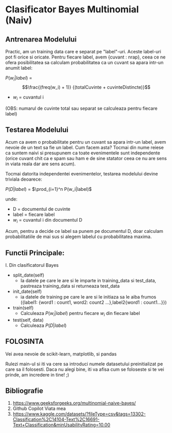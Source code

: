 # Clasificator Bayes Multinomial (Naiv)

## Antrenarea Modelului
Practic, am un training data care e separat pe "label"-uri. Aceste label-uri pot fi orice si oricate. Pentru fiecare label, avem {cuvant : nrap}, ceea ce ne ofera posibilitatea sa calculam probabilitatea ca un cuvant sa apara intr-un anumit label:

$P(w_i|label)$ = $$\frac{(freq(w_i) + 1)} {(totalCuvinte + cuvinteDistincte)}$$

- $w_i$ = cuvantul i 


(OBS: numarul de cuvinte total sau separat se calculeaza pentru fiecare label)

## Testarea Modelului
Acum ca avem o probabilitate pentru un cuvant sa apara intr-un label, avem nevoie de un text sa fie un label. Cum facem asta? Tocmai din nume reiese ca suntem naivi si presupunem ca toate evenimentele sunt independente (orice cuvant chit ca e spam sau ham e de sine statator ceea ce nu are sens in viata reala dar are sens acum).

Tocmai datorita independentei evenimentelor, testarea modelului devine triviala deoarece:

$P(D|label)$ = $\prod_{i=1}^n P(w_i|label)$

unde:
- D = documentul de cuvinte
- label = fiecare label
- $w_i$ = cuvantul i din documentul D


Acum, pentru a decide ce label sa punem pe documentul D, doar calculam probabilitatiile de mai sus si alegem labelul cu probabilitatea maxima.

## Functii Principale:
I. Din clasificatorul Bayes
- split_date(self)
    - Ia datele pe care le are si le imparte in training_data si test_data, pastreaza training_data si returneaza test_data
- init_date(self)
    - ia datele de training pe care le are si le initiaza sa le aiba frumos ({label1: {word1 : count1, word2: count2 ...},label2{word1 : count1...}})
- train(self)
    - Calculeaza $P(w_i|label)$ pentru fiecare $w_i$ din fiecare label
- test(self, data)
    - Calculeaza $P(D|label)$

## FOLOSINTA

Vei avea nevoie de scikit-learn, matplotlib, si pandas

Rulezi main-ul si iti va cere sa introduci numele datasetului preinitializat pe care sa il folosesti. Daca nu alegi bine, iti va afisa cum se foloseste si te vei prinde, am incredere in tine! ;)


## Bibliografie
1. https://www.geeksforgeeks.org/multinomial-naive-bayes/
2. Github Copilot Viata mea
3. https://www.kaggle.com/datasets/?fileType=csv&tags=13302-Classification%2C14104-Text%2C16691-Text+Classification&minUsabilityRating=10.00